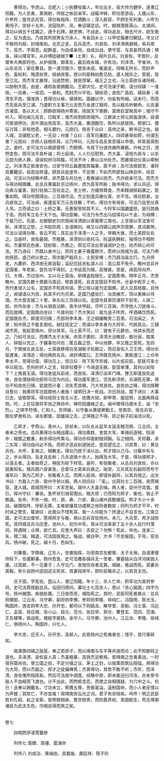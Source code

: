 <!-- { "loadSidebar": true } -->
　　黄得功，字虎山，合肥人；小执鞭役属人，年壮出关，投大帅为健卒，遂隶辽阳籍。为人忠勇，善骑射，帅拔之帐前亲军。战辄冲锋，积功至游击。入援山东，升参将；旋充总兵官。得功每临阵，饮酒数斗；深入敌营，不顾生死利害。人呼为黄闯子。崇祯十五年，流寇陷庐、凤，奉诏镇定远。时，献贼潜匿英山、太湖间。得功以骑五千往蹑之，遇于石牌。献忠惧，不战走。得功追及，相去尺许，欲生致之，反为逸出。乃收其所掠男女万余人，令各回乡土；以甲仗辎重归朝廷。寻又讨平叛将刘超，封靖南伯。北京之变，总兵高杰、刘良佐、刘泽清俱避贼，率兵南下。高杰，字英吾。起群盗，为自成亲将。自成出战，使守营，与其妾邢氏通；惧诛，挟以降官军。从孙傅廷破贼于■〈土豕〉头，得升总兵。刘良佐，字晋阶，总督朱大典部将也。从护祖陵，御革左，最后收永城，亦有功。刘泽清，字雀洲，为山东总兵；家在曹县。尝一渡河救汴，壁垒未成，辄遁走。将略无所长，而好声色、喜权利，赂遗权贵，结纳宾客。尝以科臣韩如愈见劾，遣人贼杀之。至是，皆至江北。而杰军尤暴悍，沿途焚掠，居民惊窜。福王之立也，马士英欲与诸将结，以胁制大臣。由是，诸将各居拥戴功。王即大位，史可法谋于朝，请分四镇：一淮扬，一凤寿，一徐泗，一滁和。而封杰兴平伯，镇徐泗；良佐广昌伯，镇凤寿；泽清东平伯，镇淮扬；晋得功以侯，镇滁和。画疆以守，勿妄有所越。诏未行，而高杰先驱兵至江浦。乃遣职方主事万元吉赍万金渡江犒师，告以戢兵听朝命。元吉遍历诸营，告以大义；顾群欲得扬州寄家。扬居天下膏腴，富商巨室聚其中；城守不听入。得功闻元吉言，已戢军；维杰尚剽掠扬城外。江都进士郑元勋喜游侠，自谓可居调停功，具牛酒出劳高军。高杰大喜，置酒酣饮，陈所以欲居扬，顿家口、便征讨耳；非有他意。相与要约。元勋归，扬言于众曰：高帅之来，敕书召之也。彼入城，当镇慰父老，一无动；何害？众曰：高军日屠脍人，四郊暴骨如莽，何谓无害？元勋曰：亦扬人自相杀耳。众乃哗曰，元勋与高反卖吾城以市德。捽其首脔割之。是时，史可法方以阁部督师；杰颇惧，令其下分道坎瘗所暴骸。升帐之日，洒然变色，而可法平易朴诚；将士庭谒，人人引见慰劳。杰大喜，浸视为易与；以杀元勋为扬人罪，请诛知府马鸣騄。可法不许；奏以瓜州处杰，而置得功仪真以牵制之。刘泽清之抵淮安也，过安守将丘磊邀取其辎重，匿不闻；及可法按部至，诸将具櫜鞬迎，视高加恭谨。顾其兵徒虚夸，不足用；不如杰所部皆山陕劲卒，经百战。可法以为经略中原，非杰莫与共功也；愈推诚以抚杰。杰亦欲亲可法。而杰方与得功相猜嫌，会总兵黄蜚赴京过扬州，虑为高军所胁；贻书得功，求以兵迎。得功素与蜚善，因引轻骑二百往会之。至土桥，方缓带蓐食，杰率精骑猝起袭之，箭集如雨。得功夺围得出，三百骑尽没。杰又别遣兵袭仪真，亦不克。得功怒甚，治兵欲攻之。可法闻，疾遣监军万元吉往解；不听。得功方有母丧，可法乃自至仪真入吊。立而语之曰：土桥之事，无愚智皆知其不义。今将军以国蠲盛怒，是归其曲于高，而将军立名于天下也。得功意解。可法乃令杰出马偿得功以千金，为母赙；于是乃已。先是，左都御史刘宗周闻泽清欲以家属寄江南也，上言按以军法皆可斩。泽清见之怒，上书劾宗周；且请赐剑。继又以四镇公疏声宗周罪，其词甚悖。可法以诘得功等，皆云不知；其实出于泽清一人之手。举朝大骇，而士英顾左右之。当是时，良佐最弱，杰粗暴，泽清则以依托马、阮遥执朝权，独得功不相附和。杰妻邢氏色美，饶权智，杰畏之。邢见可法出至诚调护之也，劝杰倾心向可法。杰乃进曰：杰既以身许公，而将士妻子暴露野次，愿终以扬城为请。可法乃申劝扬民，虚己府以舍之。邢亦能严戢兵士，士民安堵；杰乃趋治装北行。九月师发，大纛折、西洋炮无故自裂；监纪应廷吉私谓人曰：高公其不免乎。睢州总兵许定国者，年老矣，尝负功不得封。上书诋高为贼，高憾甚。至是，闻高将向开、归，大惧。杰过徐州，又以马士英指，斩降盗程继孔，定国愈惧。明年正月，杰至睢州。定国先数十里跪马首迎，顿首请死。且言定国目不知书，仓皇中假手上书，而代者误入公名，定国亦不知其何语，愿公毋以是为定国罪。武人见其绌服，且怜之，闻谩语以为信，执其手约为兄弟。定国乃盛张灯、治具飨杰，饰以美姝以侍酒。杰大营去城二十里，率左右三百骑以往。定国令其弟饮诸将于别宅，人挟二妓，优伶杂坐；杰与从骑皆沾醉。夜半伏甲起，尽歼三百骑。杰夺他人刀犹格斗，而后就缚。定国南向坐曰：今竟何如？杰大笑曰：我为竖子所弄。呼酒痛饮而死。定国既杀杰，即渡河归降；杰部将李本身、王之纲屠睢旁二百里。可法闻之，大哭；知中原之不能复图也。驰往抚定之；而请以李本身为大将军，代统其众。三镇闻杰死，皆起至扬州，将分其军。马士英不可，曰：彼有子元爵也，待其长而还之。乃如可法议，而赠杰太子太保，命其子袭封。泽清大治睢邸，极壮丽，取美人、钟鼓以充之，于疆事勿问也；匿丘磊之怨，中以他罪，卒又致之至死。及四月，宁南侯左良玉反，士英亟移得功芜湖板子矶御之，而召良佐入卫王师。得功长驱渡淮，泽清逃；得功再败左兵，进封靖国公。王师既克扬州，乘胜渡江；上仓卒幸太平，至得功营。得功见上，惊泣曰：陛下死守京城，以片纸召臣，臣犹可率士卒以阻当。奈何听奸人之言，轻弃社稷乎！今进退无据，臣营单薄，其何以处陛下？上俛首无语。得功急促兵前进，而良佐、泽清已诣军门降。豫王即遣良佐追帝，良佐潜结得功部将马岱为内应。得功麾军渡江，岱先断浮桥，兵溺死无算。得功不知良佐已降，犹就而计事；流矢贯其喉，乃大骂良佐。良佐劝之降，得功挥鞭自誓曰：我黄将军岂屈膝他人者哉！请明日决一死战。次日将战，麾下进曰：大事已去，徒取僇耳。得功视将士皆无斗志，抚膺大恸，卸甲冑、服冠带，北面再拜自刎。时，上在征南将军翁之琪舟中，裨将田雄掖之去。闽中赠得功淝水王，谥「忠烈」。之琪字符倩，仁和人。京师破，以守备从黄斌卿勤王。至南京，授总兵官，御左梦庚有功，进左都督。田雄挟之去，之琪挽之不得，跃之板子矶湍流以死。

　　乙邦才，字奇山，青州人。崇祯末，以队长从监军太监击贼河南、江北间，主者未之奇也。总兵黄得功与贼战霍山，得功乘胜，舍其大军，单骑前逐贼，陷淖中；贼围之数重，射杀得功所乘马。得功亦仰面射贼洞胸，与之相持。天将暮，余二矢耳；得功自问必不免。而邦才适自别道驰还，登高望见之，识其冑，曰：黄总兵也。大呼，复驰之。贼散走。得功乃拔于淖以出。邦才授以己马，分箙中矢与之，步从得功，且走且反射；凡杀追骑十余人，始得及大军。于是，得功德邦才，以语主者。主者始奇之，稍拔为标下材官。是时，有张衡者，从总兵刘良佐，亦以骁勇知名。贼兵围六安甚急，总督马士英率兵救之。始至，立斥其左右副将而号于诸军曰：孰为乙邦才、张衡者入见。而两人庭谒，即谍补副将，以其兵授之。出文书曰：为我入六安、取州守状以报。两人则应曰：「诺」。出简壮士二百骑，突贯贼营，遂入城。周城而呼曰：大军至矣。城中人大喜合噪。两人者，促州守具食。食已，挥州守曰：署状。急怀状引骑冐围出，贼大惊；已而知为邦才、衡也，皆止不敢逼。反命，不失一骑。时，颕、寿、六安、霍山诸州县数被寇。邦才大小十余战，破围陷阵，俘斩无算。主者欲攘其功或移之他将者数矣；同列为邦才不平，时时讽之使言，辄谢曰：此我众不惜死耳，我一人何能为？终退让不自言也。江南立国，史可法出督师，愿得邦才与衡，俱以总兵官驻扬州。未几，大兵至，邦才战败死。其同城总兵马应奎，池州人，初为中军。常从可法率家丁五十余人巡行村落间，猝遇贼；众惧，欲亡去。应奎大声曰：去安之？勿怖！死此，命也。连发二矢，殪二贼。贼退，可法因拔用之。每战，披白甲，大书「尽忠报国」于背。官总兵。扬州破，死之。越十日，色如生。

　　刘肇基，字鼎维，辽东人。世袭指挥，功至南京左都督、太子太保。自请隶督师标下，任援剿事。扬州危急，史可法檄各镇兵无一至者，肇基独从白洋河疾驰入援。过高邮，不一见妻子；入守北门，发炮伤攻者无算。城破，巷战而死。其妻亦英毅。有仆自扬州逃回述主死状，其妻恸哭毕，即阶前椎杀之，以其背主也。

　　庄子固，字宪伯，昆山人，隶辽阳籍。年十三，杀人亡命，积军功为宣府参将。史可法荐授副总兵，屯田归德间。募壮士七百余人，悉以「赤心报国」四字为号。扬州被围，疾驰赴援。三日夜而至，城陷死之。其时，武臣同死者甚众：总兵则楼挺、江云龙、马守卿，副将则李豫，参将则李隆、徐纯仁、冯国用、陈光玉、陶国祚，游击则李大忠、孙开忠，都司以下则姚龙、解学曾、吴魁、冯士富、冯近仁、孟容、徐应城、张小山、段元、范仓、张应举、郭仓、曹登玄、范四、范海、王东楼等，皆战死。楼挺字振扬，金华人。马守卿，池州人。江云龙、李隆、徐纯仁，俱扬州人。陶国祚，兴化人。

　　李大忠，应天人。孙开忠，高邮人。此皆扬州之死难者也；惜乎，其行事轶矣。

　　南渡畏四镇之跋扈，奉之若骄子，而以靖南与东平等并提而论；此不知御将之道也。夫泽清、良佐妄人耳；杰虽粗暴，其骁杰足赖焉。若靖南之忠勇善战，一时宿将莫尚也。使立国之初，不定分镇之议、茅土之封，以俟策勋筑坛授钺。拜得功为大将，而以杰副之、邦才之徒偏裨焉；杰畏得功，其势不敢不听；杰听，而泽清、良佐惟所指挥矣。然后可法居中调度，经略中原，即未能迅扫河洛，亦未至令敌人不血衄而飞渡也。计不出此，而煦妪含忍，而使之自相猜疑，为穴中之斗，伤已！且奉以拥戴名，寸功未立，荣膺五等，贵极富溢，遥制国命，而小人者反借以为声援；其败亡，不亦宜哉！观靖南告弘光之词，君子有余恸矣。呜呼！明之武臣若刘孔昭、赵之龙辈，皆带砺相承、累世勋贵，而险慝弄权、卖国偷生，苟无靖南诸臣为武夫生色，巾帼且得而笑之矣。  
　 

卷七

　　四明西亭凌雪纂修

　　列传七 周镳、周锺、雷演祚

　　列传八 刘成治、黄端伯、吴嘉胤、龚廷祥、陈于阶

